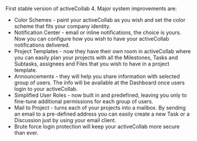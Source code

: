 First stable version of activeCollab 4. Major system improvements are:

* Color Schemes - paint your activeCollab as you wish and set the color scheme that fits your company identity.
* Notification Center - email or inline notifications, the choice is yours. Now you can configure how you wish to have your activeCollab notifications delivered.
* Project Templates - now they have their own room in activeCollab where you can easily plan your projects with all the Milestones, Tasks and Subtasks, assignees and Files that you wish to have in a project template.
* Announcements - they will help you share information with selected group of users. The info will be available at the Dashboard once users login to your activeCollab.
* Simplified User Roles - now built in and predefined, leaving you only to fine-tune additional permissions for each group of users.
* Mail to Project - turns each of your projects into a mailbox. By sending an email to a pre-defined address you can easily create a new Task or a Discussion just by using your email client.
* Brute force login protection will keep your activeCollab more secure than ever.